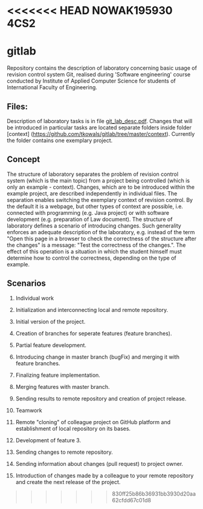 <<<<<<< HEAD
NOWAK195930 4CS2
=======
gitlab
============

Repository contains the description of laboratory concerning basic usage of revision control system Git, realised during 'Software engineering' course conducted by Institute of Applied Computer Science for students of International Faculty of Engineering.

Files:
----------------
Description of laboratory tasks is in file [git_lab_desc.pdf](https://github.com/tkowals/gitlab/blob/master/git_lab_desc.pdf?raw=true).
Changes that will be introduced in particular tasks are located separate folders inside folder [context]
(https://github.com/tkowals/gitlab/tree/master/context). 
Currently the folder contains one exemplary project.

Concept
-----------------
The structure of laboratory separates the problem of revision control system (which is the main topic) from a project being controlled (which is only an example - context). Changes, which are to be introduced within the example project, are described independently in individual files. The separation enables switching the exemplary context of revision control. By the default it is a webpage, but other types of context are possible, i.e. connected with programming (e.g. Java project) or with software development (e.g. preparation of Law document). The structure of laboratory defines a scenario of introducing changes.
Such generality enforces an adequate description of the laboratory, e.g. instead of the term "Open this page in a browser to check the correctness of the structure after the changes" is a message: "Test the correctness of the changes.". The effect of this operation is a situation in which the student himself must determine how to control the correctness, depending on the type of example.

Scenarios 
----------------
1. Individual work

  1. Initialization and interconnecting local and remote repository.
  2. Initial version of the project.
  3. Creation of branches for seperate features (feature branches).
  4. Partial feature development.
  5. Introducing change in master branch (bugFix) and merging it with feature branches.
  6. Finalizing feature implementation.
  7. Merging features with master branch.
  8. Sending results to remote repository and creation of project release.

2. Teamwork

  1. Remote "cloning" of colleague project on GitHub platform and establishment of local repository on its bases. 
  2. Development of feature 3.
  3. Sending changes to remote repository.
  4. Sending information about changes (pull request) to project owner.
  5. Introduction of changes made ​​by a colleague to your remote repository and create the next release of the project.
>>>>>>> 830ff25b86b36931bb3930d20aa62cfdd67c01d8
